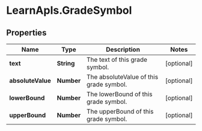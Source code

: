 # LearnApIs.GradeSymbol

## Properties
Name | Type | Description | Notes
------------ | ------------- | ------------- | -------------
**text** | **String** | The text of this grade symbol. | [optional] 
**absoluteValue** | **Number** | The absoluteValue of this grade symbol. | [optional] 
**lowerBound** | **Number** | The lowerBound of this grade symbol. | [optional] 
**upperBound** | **Number** | The upperBound of this grade symbol. | [optional] 
